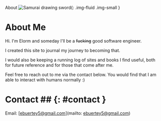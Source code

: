 About
![Samurai drawing sword](https://i.imgur.com/E95XIv3.png){: .img-fluid .img-small }

# About Me
Hi. I'm Elorm and someday I'll be a <strike>fucking</strike> good software engineer.

I created this site to journal my journey to becoming that.

I would also be keeping a running log of sites and books I find useful, both for future reference and for those that come after me.

Feel free to reach out to me via the contact below. You would find that I am able to interact with humans normally :)

# Contact ## {: #contact }
Email: [ebuertey5@gmail.com](mailto: ebuertey5@gmail.com)
